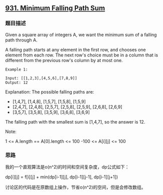 ## [931. Minimum Falling Path Sum](https://leetcode-cn.com/problems/minimum-falling-path-sum/)

### 题目描述

Given a square array of integers A, we want the minimum sum of a falling path through A.

A falling path starts at any element in the first row, and chooses one element from each row.  The next row's choice must be in a column that is different from the previous row's column by at most one.


```
Example 1:

Input: [[1,2,3],[4,5,6],[7,8,9]]
Output: 12
```

Explanation: 
The possible falling paths are:

- [1,4,7], [1,4,8], [1,5,7], [1,5,8], [1,5,9]
- [2,4,7], [2,4,8], [2,5,7], [2,5,8], [2,5,9], [2,6,8], [2,6,9]
- [3,5,7], [3,5,8], [3,5,9], [3,6,8], [3,6,9]

The falling path with the smallest sum is [1,4,7], so the answer is 12.

Note:

1 <= A.length == A[0].length <= 100
-100 <= A[i][j] <= 100



### 思路

我的一个直观算法是o(n^2)的时间和空间复杂度，dp公式如下：

dp[i][j] = f[i][j] + min(dp[i-1][j], dp[i-1][j-1], dp[i-1][j+1])

讨论区的代码是在原数组上操作，节省o(n^2)的空间，但是会修改数组。